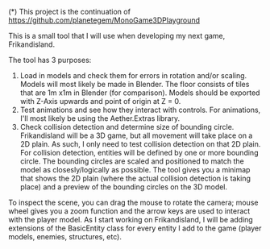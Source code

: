 (*) This project is the continuation of https://github.com/planetegem/MonoGame3DPlayground

This is a small tool that I will use when developing my next game, Frikandisland.

The tool has 3 purposes:

1) Load in models and check them for errors in rotation and/or scaling. Models will most likely be made in Blender. The floor consists of tiles that are 1m x1m in Blender (for comparison). Models should be exported with Z-Axis upwards and point of origin at Z = 0.
2) Test animations and see how they interact with controls. For animations, I'll most likely be using the Aether.Extras library.
3) Check collision detection and determine size of bounding circle. Frikandisland will be a 3D game, but all movement will take place on a 2D plain. As such, I only need to test collision detection on that 2D plain. For collision detection, entities will be defined by one or more bounding circle. The bounding circles are scaled and positioned to match the model as closesly/logically as possible. The tool gives you a minimap that shows the 2D plain (where the actual collision detection is taking place) and a preview of the bounding circles on the 3D model.

To inspect the scene, you can drag the mouse to rotate the camera; mouse wheel gives you a zoom function and the arrow keys are used to interact with the player model.
As I start working on Frikandisland, I will be adding extensions of the BasicEntity class for every entity I add to the game (player models, enemies, structures, etc).
